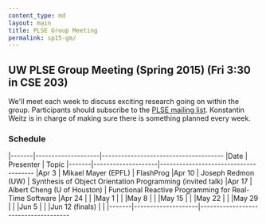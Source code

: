 ```yaml
---
content_type: md
layout: main
title: PLSE Group Meeting
permalink: sp15-gm/
---
```


## UW PLSE Group Meeting (Spring 2015) (Fri 3:30 in CSE 203)

We'll meet each week to discuss exciting research going on within the
group.  Participants should subscribe to the
[PLSE mailing list](https://mailman.cs.washington.edu/mailman/listinfo/plse).
Konstantin Weitz is in charge of making sure there is something planned every week.

### Schedule

|-------|--------------------|--------------------------------------
|Date   | Presenter          | Topic
|-------|--------------------|--------------------------------------
|Apr  3 | Mikael Mayer (EPFL) | FlashProg
|Apr 10 | Joseph Redmon (UW) | Synthesis of Object Orientation Programming (invited talk)
|Apr 17 | Albert Cheng (U of Houston) | Functional Reactive Programming for Real-Time Software
|Apr 24 |                    |
|May  1 |                    |
|May  8 |                    |
|May 15 |                    |
|May 22 |                    |
|May 29 |                    |
|Jun  5 |                    |
|Jun 12 (finals) |           |
|-------|--------------------|-------------------------------------
